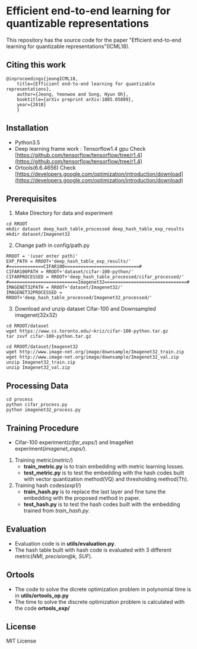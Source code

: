  # Efficient end-to-end learning for quantizable representations
This repository has the source code for the paper "Efficient end-to-end learning for quantizable representations"(ICML18).

## Citing this work
```
@inproceedings{jeongICML18,
    title={Efficient end-to-end learning for quantizable representations},
    author={Jeong, Yeonwoo and Song, Hyun Oh},
    booktitle={arXiv preprint arXiv:1805.05809},
    year={2018}
    }
```

## Installation
* Python3.5
* Deep learning frame work : Tensorflow1.4 gpu
Check [https://github.com/tensorflow/tensorflow/tree/r1.4](https://github.com/tensorflow/tensorflow/tree/r1.4)
* Ortools(6.6.4656)
Check [https://developers.google.com/optimization/introduction/download](https://developers.google.com/optimization/introduction/download)

## Prerequisites
1. Make Directory for data and experiment
```
cd RROOT
mkdir dataset deep_hash_table_processed deep_hash_table_exp_results
mkdir dataset/Imagenet32
``` 
2. Change path in config/path.py
```
RROOT = '(user enter path)'
EXP_PATH = RROOT+'deep_hash_table_exp_results/'
#=============CIFAR100============================#
CIFAR100PATH = RROOT+'dataset/cifar-100-python/'
CIFARPROCESSED = RROOT+'deep_hash_table_processed/cifar_processed/'
#==========================Imagenet32===============================#
IMAGENET32PATH = RROOT+'dataset/Imagenet32/'
IMAGENET32PROCESSED = RROOT+'deep_hash_table_processed/Imagenet32_processed/'
```
3. Download and unzip dataset Cifar-100 and Downsampled imagenet(32x32)
```
cd RROOT/dataset
wget https://www.cs.toronto.edu/~kriz/cifar-100-python.tar.gz
tar zxvf cifar-100-python.tar.gz

cd RROOT/dataset/Imagenet32
wget http://www.image-net.org/image/downsample/Imagenet32_train.zip
wget http://www.image-net.org/image/downsample/Imagenet32_val.zip
unzip Imagenet32_train.zip
unzip Imagenet32_val.zip
```
## Processing Data
```
cd process
python cifar_process.py
python imagenet32_process.py 
```

## Training Procedure
* Cifar-100 experiment(*cifar_exps/*) and ImageNet experiment(*imagenet_exps/*).
1. Training metric(*metric/*)
    - **train_metric.py** is to train embedding with metric learning losses.
    - **test_metric.py** is to test the embedding with the hash codes built with vector quantization method(VQ) and thresholding method(Th).
2. Training hash codes(*exp1/*)
    - **train_hash.py** is to replace the last layer and fine tune the embedding with the proposed method in paper.
    - **test_hash.py** is to test the hash codes built with the embedding trained from *train_hash.py*.
## Evaluation
* Evaluation code is in **utils/evaluation.py**.
* The hash table built with hash code is evaluated with 3 different metric(*NMI, precision@k, SUF*).

## Ortools
* The code to solve the dicrete optimization problem in polynomial time is in **utils/ortools_op.py**
* The time to solve the discrete optimization problem is calculated with the code **ortools_exp/**

## License
MIT License 
